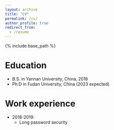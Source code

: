 ```yaml
---
layout: archive
title: "CV"
permalink: /cv/
author_profile: true
redirect_from: 
  - /resume
---
```


{% include base_path %}

Education
======
* B.S. in Yannan University, China, 2018
* Ph.D in Fudan University, China (2023 expected)

Work experience
======
* 2018-2019: 
  * Long password security


  


